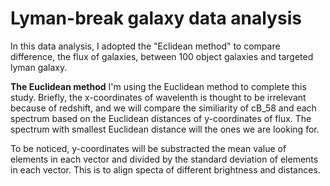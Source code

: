 # Lyman-break galaxy data analysis

In this data analysis, I adopted the "Eclidean method" to compare difference, the flux of galaxies, between 100 object galaxies and targeted lyman galaxy.

**The Euclidean method**
I'm using the Euclidean method to complete this study. Briefly, the x-coordinates of wavelenth is thought to be irrelevant because of redshift, and we will compare the similiarity of cB_58 and each spectrum based on the Euclidean distances of y-coordinates of flux. The spectrum with smallest Euclidean distance will the ones we are looking for.

To be noticed, y-coordinates will be substracted the mean value of elements in each vector and divided by the standard deviation of elements in each vector. This is to align specta of different brightness and distances.



